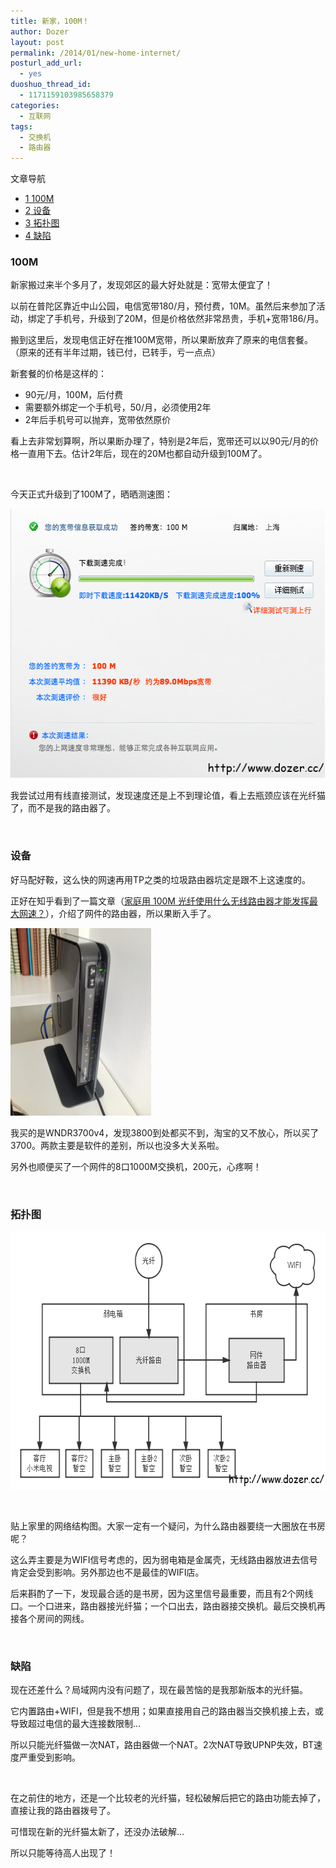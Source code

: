 ```yaml
---
title: 新家，100M！
author: Dozer
layout: post
permalink: /2014/01/new-home-internet/
posturl_add_url:
  - yes
duoshuo_thread_id:
  - 1171159103985658379
categories:
  - 互联网
tags:
  - 交换机
  - 路由器
---
```

<div id="toc_container" class="no_bullets">
  <p class="toc_title">
    文章导航
  </p>
  
  <ul class="toc_list">
    <li>
      <a href="#100M"><span class="toc_number toc_depth_1">1</span> 100M</a>
    </li>
    <li>
      <a href="#i"><span class="toc_number toc_depth_1">2</span> 设备</a>
    </li>
    <li>
      <a href="#i-2"><span class="toc_number toc_depth_1">3</span> 拓扑图</a>
    </li>
    <li>
      <a href="#i-3"><span class="toc_number toc_depth_1">4</span> 缺陷</a>
    </li>
  </ul>
</div>

### <span id="100M">100M</span>

新家搬过来半个多月了，发现郊区的最大好处就是：宽带太便宜了！

以前在普陀区靠近中山公园，电信宽带180/月，预付费，10M。虽然后来参加了活动，绑定了手机号，升级到了20M，但是价格依然非常昂贵，手机+宽带186/月。

搬到这里后，发现电信正好在推100M宽带，所以果断放弃了原来的电信套餐。（原来的还有半年过期，钱已付，已转手，亏一点点）

新套餐的价格是这样的：

*   90元/月，100M，后付费
*   需要额外绑定一个手机号，50/月，必须使用2年
*   2年后手机号可以抛弃，宽带依然原价

看上去非常划算啊，所以果断办理了，特别是2年后，宽带还可以以90元/月的价格一直用下去。估计2年后，现在的20M也都自动升级到100M了。

<!--more-->

&nbsp;

今天正式升级到了100M了，晒晒测速图：

[<img class="alignnone size-full wp-image-1422" alt="speed" src="/uploads/2014/01/speed.png" width="517" height="431" />][1]

我尝试过用有线直接测试，发现速度还是上不到理论值，看上去瓶颈应该在光纤猫了，而不是我的路由器了。

&nbsp;

### <span id="i">设备</span>

好马配好鞍，这么快的网速再用TP之类的垃圾路由器坑定是跟不上这速度的。

正好在知乎看到了一篇文章（<a href="http://www.zhihu.com/question/21739060" target="_blank">家庭用 100M 光纤使用什么无线路由器才能发挥最大网速？</a>），介绍了网件的路由器，所以果断入手了。

[<img class="alignnone size-medium wp-image-1423" alt="router" src="/uploads/2014/01/router-225x300.jpeg" width="225" height="300" />][2]

我买的是WNDR3700v4，发现3800到处都买不到，淘宝的又不放心，所以买了3700。两款主要是软件的差别，所以也没多大关系啦。

另外也顺便买了一个网件的8口1000M交换机，200元，心疼啊！

&nbsp;

### <span id="i-2">拓扑图</span>

[<img class="alignnone size-full wp-image-1424" alt="network" src="/uploads/2014/01/network.png" width="629" height="413" />][3]

&nbsp;

贴上家里的网络结构图。大家一定有一个疑问，为什么路由器要绕一大圈放在书房呢？

这么弄主要是为WIFI信号考虑的，因为弱电箱是金属壳，无线路由器放进去信号肯定会受到影响。另外那边也不是最佳的WIFI店。

后来斟酌了一下，发现最合适的是书房，因为这里信号最重要，而且有2个网线口。一个口进来，路由器接光纤猫；一个口出去，路由器接交换机。最后交换机再接各个房间的网线。

&nbsp;

### <span id="i-3">缺陷</span>

现在还差什么？局域网内没有问题了，现在最苦恼的是我那新版本的光纤猫。

它内置路由+WIFI，但是我不想用；如果直接用自己的路由器当交换机接上去，或导致超过电信的最大连接数限制…

所以只能光纤猫做一次NAT，路由器做一个NAT。2次NAT导致UPNP失效，BT速度严重受到影响。

&nbsp;

在之前住的地方，还是一个比较老的光纤猫，轻松破解后把它的路由功能去掉了，直接让我的路由器拨号了。

可惜现在新的光纤猫太新了，还没办法破解…

所以只能等待高人出现了！

&nbsp;

&nbsp;

 [1]: http://www.dozer.cc/uploads/2014/01/speed.png
 [2]: http://www.dozer.cc/uploads/2014/01/router.jpeg
 [3]: http://www.dozer.cc/uploads/2014/01/network.png